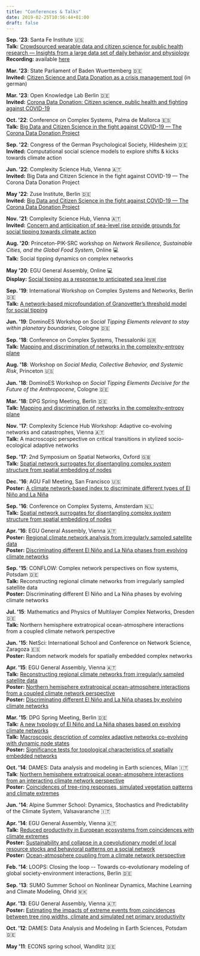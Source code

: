 ```yaml
---
title: "Conferences & Talks"
date: 2019-02-25T10:56:44+01:00
draft: false
---
```


**Sep. '23**: Santa Fe Institute 🇺🇸\
**Talk:** [Crowdsourced wearable data and citizen science for public health research — Insights from a large data set of daily behavior and physiology](https://www.santafe.edu/events/crowdsourced-wearable-data-and-citizen-science-public-health-research-insights-large-data-set-daily-behavior-and-physiology)\
**Recording:** available [here](https://www.youtube.com/watch?v=TXVJ_dp6poI)

**Mar. '23**: State Parliament of Baden Wuerttemberg 🇩🇪\
**Invited:** [Citizen Science and Data Donation as a crisis management tool](https://www.landtag-bw.de/home/mediathek/videos/2023/20230331_ek_krisenfest_2.html) (in german)

**Mar. '23**: Open Knowledge Lab Berlin 🇩🇪\
**Invited:** [Corona Data Donation: Citizen science, public health and fighting against COVID-19](https://www.meetup.com/ok-lab-berlin/events/290826488)

**Oct. '22**: Conference on Complex Systems, Palma de Mallorca 🇪🇸\
**Talk:** [Big Data and Citizen Science in the fight against COVID-19 — The Corona Data Donation Project](https://www.ccs2022.org/index.php/programme/programme-at-a-glance)

**Sep. '22**: Congress of the German Psychological Society, Hildesheim 🇩🇪\
**Invited:** Computational social science models to explore shifts & kicks towards climate action

**Jun. '22**: Complexity Science Hub, Vienna 🇦🇹\
**Invited:** Big Data and Citizen Science in the fight against COVID-19 — The Corona Data Donation Project

**May '22**: Zuse Institute, Berlin 🇩🇪\
**Invited:** [Big Data and Citizen Science in the fight against COVID-19 — The Corona Data Donation Project](https://www.mi.fu-berlin.de/changesplus/abstract-marc2.html)

**Nov. '21**: Complexity Science Hub, Vienna 🇦🇹\
**Invited:** [Concern and anticipation of sea-level rise provide grounds for social tipping towards climate action](https://www.csh.ac.at/event/csh-talk-keith-smith-marc-wiedermann-concern-and-anticipation-of-sealevel-rise-ground-for-social-tipping-towards-climate-action/)

**Aug. '20**: Princeton-PIK-SRC workshop on *Network Resilience, Sustainable Cities, and the Global Food System*, Online 💻\
**Talk:** Social tipping dynamics on complex networks

**May '20**: EGU General Assembly, Online 💻\
**Display:** [Social tipping as a response to anticipated sea level rise](https://meetingorganizer.copernicus.org/EGU2020/EGU2020-19561.html)

**Sep. '19**: International Workshop on Complex Systems and Networks, Berlin 🇩🇪\
**Talk:** [A network-based microfoundation of Granovetter’s threshold model for social tipping](https://www.physics.hu-berlin.de/en/iwcsn/program)

**Jun. '19**: DominoES Workshop on *Social Tipping Elements relevant to stay within planetary boundaries*, Cologne 🇩🇪

**Sep. '18**: Conference on Complex Systems, Thessaloniki 🇬🇷\
**Talk:** [Mapping and discrimination of networks in the complexity-entropy plane](http://ccs2018.web.auth.gr/mapping-and-discrimination-networks-complexity-entropy-plane)

**Aug. '18**: Workshop on *Social Media, Collective Behavior, and Systemic Risk*, Princeton 🇺🇸

**Jun. '18**: DominoES Workshop on *Social Tipping Elements Decisive for the Future of the Anthropocene*, Cologne 🇩🇪

**Mar. '18**: DPG Spring Meeting, Berlin 🇩🇪\
**Talk:** [Mapping and discrimination of networks in the complexity-entropy plane](https://www.dpg-verhandlungen.de/year/2018/conference/berlin/part/dy/session/51/contribution/1)

**Nov. '17**: Complexity Science Hub Workshop: Adaptive co-evolving networks and catastrophes, Vienna 🇦🇹\
**Talk:** A macroscopic perspective on critical transitions in stylized socio-ecological adaptive networks

**Sep. '17**: 2nd Symposium on Spatial Networks, Oxford 🇬🇧\
**Talk:** [Spatial network surrogates for disentangling complex system structure from spatial embedding of nodes](http://www.eng.ox.ac.uk/sen/events2017.html)

**Dec. '16**: AGU Fall Meeting, San Francisco 🇺🇸\
**Poster:** [A climate network-based index to discriminate different types of El Niño and La Niña](https://agu.confex.com/agu/fm16/meetingapp.cgi/Paper/177269)

**Sep. '16**: Conference on Complex Systems, Amsterdam 🇳🇱\
**Talk:** [Spatial network surrogates for disentangling complex system structure from spatial embedding of nodes](http://schedule.ccs2016.org/pages/P1.html)

**Apr. '16**: EGU General Assembly, Vienna 🇦🇹\
**Poster:** [Regional climate network analysis from irregularly sampled satellite data](http://meetingorganizer.copernicus.org/EGU2016/EGU2016-7639.pdf)\
**Poster:** [Discriminating different El Niño and La Niña phases from evolving climate networks](http://meetingorganizer.copernicus.org/EGU2016/EGU2016-7452.pdf)

**Sep. '15**: CONFLOW: Complex network perspectives on flow systems, Potsdam 🇩🇪\
**Talk:** Reconstructing regional climate networks from irregularly sampled satellite data\
**Poster:** Discriminating different El Niño and La Niña phases by evolving climate networks

**Jul. '15**: Mathematics and Physics of Multilayer Complex Networks, Dresden 🇩🇪\
**Talk:** Northern hemisphere extratropical ocean-atmosphere interactions from a coupled climate network perspective

**Jun. '15**: NetSci: International School and Conference on Network Science, Zaragoza  🇪🇸\
**Poster:** Random network models for spatially embedded complex networks

**Apr. '15**: EGU General Assembly, Vienna 🇦🇹\
**Talk:** [Reconstructing regional climate networks from irregularly sampled satellite data](http://meetingorganizer.copernicus.org/EGU2015/EGU2015-9123-2.pdf)\
**Poster:** [Northern hemisphere extratropical ocean-atmosphere interactions from a coupled climate network perspective](http://meetingorganizer.copernicus.org/EGU2015/EGU2015-6513-2.pdf)\
**Poster:** [Discriminating different El Niño and La Niña phases by evolving climate networks](http://meetingorganizer.copernicus.org/EGU2015/EGU2015-10663-1.pdf)

**Mar. '15**: DPG Spring Meeting, Berlin 🇩🇪\
**Talk:** [A new typology of El Niño and La Niña phases based on evolving climate networks](http://www.dpg-verhandlungen.de/year/2015/conference/berlin/part/dy/session/17/contribution/7?lang=en)\
**Talk:** [Macroscopic description of complex adaptive networks co-evolving with dynamic node states](http://www.dpg-verhandlungen.de/year/2015/conference/berlin/part/soe/session/23/contribution/3?lang=en)\
**Poster:** [Significance tests for topological characteristics of spatially embedded networks](http://www.dpg-verhandlungen.de/year/2015/conference/berlin/part/dy/session/59/contribution/4?lang=en)

**Oct. '14**: DAMES: Data analysis and modeling in Earth sciences, Milan 🇮🇹\
**Talk**: [Northern hemisphere extratropical ocean-atmosphere interactions from an interacting climate network perspective](http://dames.pik-potsdam.de/program.pdf)\
**Poster:** [Coincidences of tree-ring responses, simulated vegetation patterns and climate extremes](http://dames.pik-potsdam.de/program.pdf)

**Jun. '14**: Alpine Summer School: Dynamics, Stochastics and Predictability of the Climate System, Valsavaranche 🇮🇹

**Apr. '14**: EGU General Assembly, Vienna 🇦🇹\
**Talk:** [Reduced productivity in European ecosystems from coincidences with climate extremes](http://meetingorganizer.copernicus.org/EGU2014/EGU2014-13363.pdf)\
**Poster:** [Sustainability and collapse in a coevolutionary model of local resource stocks and behavioral patterns on a social network](http://meetingorganizer.copernicus.org/EGU2014/EGU2014-12054.pdf)\
**Poster:** [Ocean-atmosphere coupling from a climate network perspective](http://meetingorganizer.copernicus.org/EGU2014/EGU2014-11900.pdf)

**Feb. '14**: LOOPS: Closing the loop -- Towards co-evolutionary modeling of global society-environment interactions, Berlin 🇩🇪

**Sep. '13**: SUMO Summer School on Nonlinear Dynamics, Machine Learning and Climate Modeling, Ohrid 🇲🇰

**Apr. '13**: EGU General Assembly, Vienna 🇦🇹\
**Poster:** [Estimating the impacts of extreme events from coincidences between tree ring widths, climate and simulated net primary productivity](http://meetingorganizer.copernicus.org/EGU2013/EGU2013-12754.pdf)

**Oct. '12**: DAMES: Data Analysis and Modeling in Earth Sciences, Potsdam 🇩🇪

**May '11**: ECONS spring school, Wandlitz 🇩🇪
